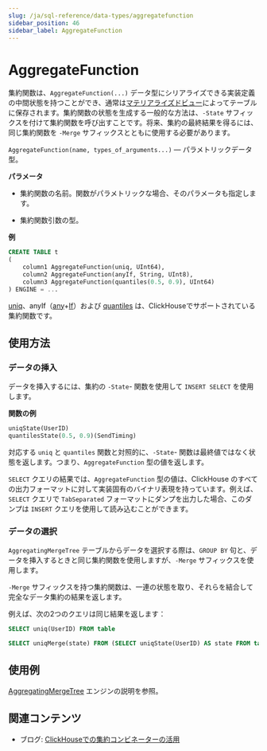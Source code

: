 ```yaml
---
slug: /ja/sql-reference/data-types/aggregatefunction
sidebar_position: 46
sidebar_label: AggregateFunction
---
```


# AggregateFunction

集約関数は、`AggregateFunction(...)` データ型にシリアライズできる実装定義の中間状態を持つことができ、通常は[マテリアライズドビュー](../../sql-reference/statements/create/view.md)によってテーブルに保存されます。集約関数の状態を生成する一般的な方法は、`-State` サフィックスを付けて集約関数を呼び出すことです。将来、集約の最終結果を得るには、同じ集約関数を `-Merge` サフィックスとともに使用する必要があります。

`AggregateFunction(name, types_of_arguments...)` — パラメトリックデータ型。

**パラメータ**

- 集約関数の名前。関数がパラメトリックな場合、そのパラメータも指定します。

- 集約関数引数の型。

**例**

``` sql
CREATE TABLE t
(
    column1 AggregateFunction(uniq, UInt64),
    column2 AggregateFunction(anyIf, String, UInt8),
    column3 AggregateFunction(quantiles(0.5, 0.9), UInt64)
) ENGINE = ...
```

[uniq](../../sql-reference/aggregate-functions/reference/uniq.md#agg_function-uniq)、anyIf（[any](../../sql-reference/aggregate-functions/reference/any.md#agg_function-any)+[If](../../sql-reference/aggregate-functions/combinators.md#agg-functions-combinator-if)）および [quantiles](../../sql-reference/aggregate-functions/reference/quantiles.md#quantiles) は、ClickHouseでサポートされている集約関数です。

## 使用方法

### データの挿入

データを挿入するには、集約の `-State`- 関数を使用して `INSERT SELECT` を使用します。

**関数の例**

``` sql
uniqState(UserID)
quantilesState(0.5, 0.9)(SendTiming)
```

対応する `uniq` と `quantiles` 関数と対照的に、`-State`- 関数は最終値ではなく状態を返します。つまり、`AggregateFunction` 型の値を返します。

`SELECT` クエリの結果では、`AggregateFunction` 型の値は、ClickHouse のすべての出力フォーマットに対して実装固有のバイナリ表現を持っています。例えば、`SELECT` クエリで `TabSeparated` フォーマットにダンプを出力した場合、このダンプは `INSERT` クエリを使用して読み込むことができます。

### データの選択

`AggregatingMergeTree` テーブルからデータを選択する際は、`GROUP BY` 句と、データを挿入するときと同じ集約関数を使用しますが、`-Merge` サフィックスを使用します。

`-Merge` サフィックスを持つ集約関数は、一連の状態を取り、それらを結合して完全なデータ集約の結果を返します。

例えば、次の2つのクエリは同じ結果を返します：

``` sql
SELECT uniq(UserID) FROM table

SELECT uniqMerge(state) FROM (SELECT uniqState(UserID) AS state FROM table GROUP BY RegionID)
```

## 使用例

[AggregatingMergeTree](../../engines/table-engines/mergetree-family/aggregatingmergetree.md) エンジンの説明を参照。

## 関連コンテンツ

- ブログ: [ClickHouseでの集約コンビネーターの活用](https://clickhouse.com/blog/aggregate-functions-combinators-in-clickhouse-for-arrays-maps-and-states)
